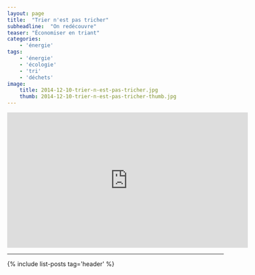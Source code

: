 ```yaml
---
layout: page
title:  "Trier n'est pas tricher"
subheadline:  "On redécouvre"
teaser: "Économiser en triant"
categories:
    - 'énergie'
tags:
    - 'énergie'
    - 'écologie'
    - 'tri'
    - 'déchets'
image:
    title: 2014-12-10-trier-n-est-pas-tricher.jpg
    thumb: 2014-12-10-trier-n-est-pas-tricher-thumb.jpg
---
```


<iframe width="560" height="315" src="https://www.youtube.com/embed/F9qYj5TG6PQ" frameborder="0" allowfullscreen></iframe>

----------

{% include list-posts tag='header' %}
